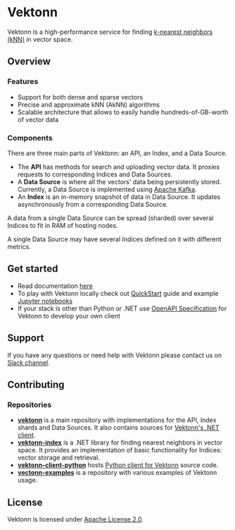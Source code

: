 # Vektonn

Vektonn is a high-performance service for finding [k-nearest neighbors (kNN)](https://en.wikipedia.org/wiki/Nearest_neighbor_search#k-nearest_neighbors) in vector space.


## Overview

### Features

- Support for both dense and sparse vectors
- Precise and approximate kNN (AkNN) algorithms
- Scalable architecture that allows to easily handle hundreds-of-GB-worth of vector data

### Components

There are three main parts of Vektonn: an API, an Index, and a Data Source.

- The **API** has methods for search and uploading vector data. It proxies requests to corresponding Indices and Data Sources. 
- A **Data Source** is where all the vectors' data being persistently stored. Currently, a Data Source is implemented using [Apache Kafka](https://kafka.apache.org/).
- An **Index** is an in-memory snapshot of data in Data Source. It updates asynchronously from a corresponding Data Source.
  
A data from a single Data Source can be spread (sharded) over several Indices to fit in RAM of hosting nodes.

A single Data Source may have several Indices defined on it with different metrics.


## Get started

- Read documentation [here](https://vektonn.github.io/vektonn)
- To play with Vektonn locally check out [QuickStart](https://github.com/vektonn/vektonn-examples/tree/master/quick-start) guide and example [Jupyter notebooks](https://github.com/vektonn/vektonn-examples/tree/master/jupyter-notebooks)
- If your stack is other than Python or .NET use [OpenAPI Specification](https://vektonn.github.io/vektonn/swagger/index.html) for Vektonn to develop your own client


## Support

If you have any questions or need help with Vektonn please contact us on [Slack channel](https://join.slack.com/t/vektonn/shared_invite/zt-yhiz2yoi-oKEA9UZgzMtgUky4PhdLwA).


## Contributing

### Repositories

- [**vektonn**](https://github.com/vektonn/vektonn) is a main repository with implementations for the API, Index shards and Data Sources. It also contains sources for [Vektonn's .NET client](https://www.nuget.org/packages/Vektonn.ApiClient).
- [**vektonn-index**](https://github.com/vektonn/vektonn-index) is a .NET library for finding nearest neighbors in vector space. It provides an implementation of basic functionality for Indices: vector storage and retrieval.
- [**vektonn-client-python**](https://github.com/vektonn/vektonn-client-python) hosts [Python client for Vektonn](https://pypi.org/project/vektonn) source code.
- [**vectonn-examples**](https://github.com/vektonn/vektonn-examples) is a repository with various examples of Vektonn usage.


## License

Vektonn is licensed under [Apache License 2.0](https://github.com/vektonn/vektonn/blob/master/LICENSE).
